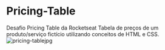 # Pricing-Table
Desafio Pricing Table da Rocketseat 
Tabela de preços de um produto/serviço fictício utilizando conceitos de HTML e CSS.
![pricing-tablejpg](https://user-images.githubusercontent.com/87485590/157079915-c7696cbe-9cae-4c9a-ad56-4654658a4841.jpg)
